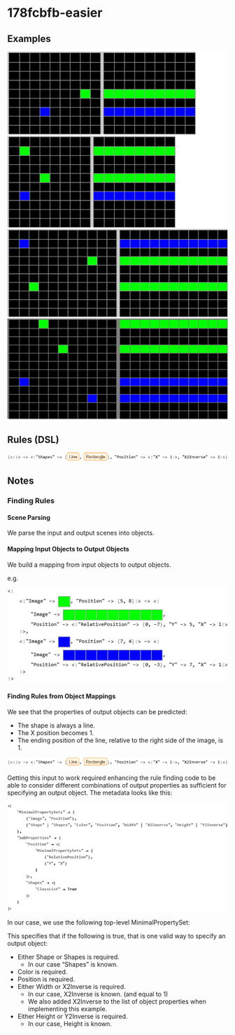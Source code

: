 # 178fcbfb-easier

## Examples

![ARC examples for 178fcbfb-easier](examples.png?raw=true)

## Rules (DSL)

![DSL rules for 178fcbfb-easier](rules.png?raw=true)

## Notes

### Finding Rules


#### Scene Parsing

We parse the input and output scenes into objects.


#### Mapping Input Objects to Output Objects

We build a mapping from input objects to output objects.

e.g.



![image 1](image1.png?raw=true)


#### Finding Rules from Object Mappings

We see that the properties of output objects can be predicted:

* The shape is always a line.
* The X position becomes 1.
* The ending position of the line, relative to the right side of the image, is 1.


![image 2](image2.png?raw=true)

Getting this input to work required enhancing the rule finding code to be able to consider different combinations of output properties as sufficient for specifying an output object. The metadata looks like this:


![image 3](image3.png?raw=true)

In our case, we use the following top-level MinimalPropertySet:


This specifies that if the following is true, that is one valid way to specify an output object:

* Either Shape or Shapes is required.
   * In our case “Shapes” is known.
* Color is required.
* Position is required.
* Either Width or X2Inverse is required.
   * In our case, X2Inverse is known. (and equal to 1)
   * We also added X2Inverse to the list of object properties when implementing this example.
* Either Height or Y2Inverse is required.
   * In our case, Height is known.